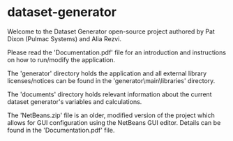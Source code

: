 # dataset-generator

Welcome to the Dataset Generator open-source project authored by Pat Dixon (Pulmac Systems) and Alia Rezvi.

Please read the 'Documentation.pdf' file for an introduction and instructions on how to run/modify the application.

The 'generator' directory holds the application and all external library licenses/notices can be found in the 'generator\main\libraries' directory.

The 'documents' directory holds relevant information about the current dataset generator's variables and calculations.

The 'NetBeans.zip' file is an older, modified version of the project which allows for GUI configuration using the NetBeans GUI editor. Details can be found in the 'Documentation.pdf' file.
